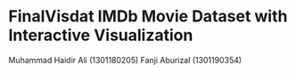 # FinalVisdat IMDb Movie Dataset with Interactive Visualization
 Muhammad Haidir Ali (1301180205) Fanji Aburizal (1301190354)
